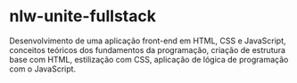 # nlw-unite-fullstack
Desenvolvimento de uma aplicação front-end em HTML, CSS e JavaScript, conceitos teóricos dos fundamentos da programação, criação de estrutura base com HTML, estilização com CSS, aplicação de lógica de programação com o JavaScript.
